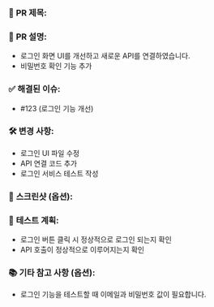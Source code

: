 ### 📌 **PR 제목**:

### 📝 **PR 설명**:
- 로그인 화면 UI를 개선하고 새로운 API를 연결하였습니다.
- 비밀번호 확인 기능 추가

### ✅ **해결된 이슈**:
- #123 (로그인 기능 개선)

### 🛠 **변경 사항**:
- 로그인 UI 파일 수정
- API 연결 코드 추가
- 로그인 서비스 테스트 작성

### 📸 **스크린샷** (옵션):

### 🚨 **테스트 계획**:
- 로그인 버튼 클릭 시 정상적으로 로그인 되는지 확인
- API 호출이 정상적으로 이루어지는지 확인

### 📚 **기타 참고 사항** (옵션):
- 로그인 기능을 테스트할 때 이메일과 비밀번호 값이 필요합니다.
